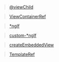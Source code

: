 > [@viewChild](./@viewChild.md)

> [ViewContainerRef](./ViewContainerRef.md)

> [*ngIf](./*ngIf.md)

> [custom-*ngIf](./custom-*ngIf.md)

> [createEmbeddedView](./createEmbeddedView.md)

> [TemplateRef](./TemplateRef.md)
